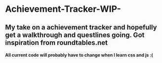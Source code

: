 # Achievement-Tracker-WIP-

## My take on a achievement tracker and hopefully get a walkthrough and questlines going. Got inspiration from roundtables.net 

#### All current code will probably have to change when I learn css and js :(